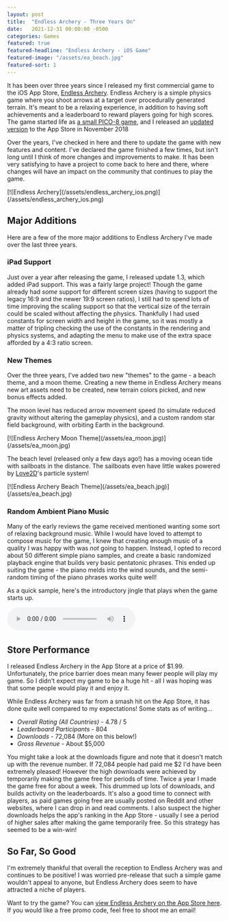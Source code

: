 ```yaml
---
layout: post
title:  "Endless Archery - Three Years On"
date:   2021-12-31 00:00:00 -0500
categories: Games
featured: true
featured-headline: "Endless Archery - iOS Game"
featured-image: "/assets/ea_beach.jpg"
featured-sort: 1
---
```


It has been over three years since I released my first commercial game to the iOS App Store, [Endless Archery](https://apps.apple.com/us/app/endless-archery/id1390437916). Endless Archery is a simple physics game where you shoot arrows at a target over procedurally generated terrain. It's meant to be a relaxing experience, in addition to having soft achievements and a leaderboard to reward players going for high scores. The game started life as [a small PICO-8 game](/games/2018/02/09/endless-archery.html), and I released an [updated version](/games/2018/12/15/endless-archery-ios.html) to the App Store in November 2018

Over the years, I've checked in here and there to update the game with new features and content. I've declared the game finished a few times, but isn't long until I think of more changes and improvements to make. It has been very satisfying to have a project to come back to here and there, where changes will have an impact on the community that continues to play the game.

<div class='image-container'>
[![Endless Archery](/assets/endless_archery_ios.png)](/assets/endless_archery_ios.png)
</div>

## Major Additions

Here are a few of the more major additions to Endless Archery I've made over the last three years.

### iPad Support

Just over a year after releasing the game, I released update 1.3, which added iPad support. This was a fairly large project! Though the game already had _some_ support for different screen sizes (having to support the legacy 16:9 and the newer 19:9 screen ratios), I still had to spend lots of time improving the scaling support so that the vertical size of the terrain could be scaled without affecting the physics. Thankfully I had used constants for screen width and height in the game, so it was mostly a matter of tripling checking the use of the constants in the rendering and physics systems, and adapting the menu to make use of the extra space afforded by a 4:3 ratio screen.

### New Themes

Over the three years, I've added two new "themes" to the game - a beach theme, and a moon theme. Creating a new theme in Endless Archery means new art assets need to be created, new terrain colors picked, and new bonus effects added.

The moon level has reduced arrow movement speed (to simulate reduced gravity without altering the gameplay physics), and a custom random star field background, with orbiting Earth in the background.

<div class='image-container'>
[![Endless Archery Moon Theme](/assets/ea_moon.jpg)](/assets/ea_moon.jpg)
</div>

The beach level (released only a few days ago!) has a moving ocean tide with sailboats in the distance. The sailboats even have little wakes powered by [Love2D](https://love2d.org/)'s particle system!

<div class='image-container'>
[![Endless Archery Beach Theme](/assets/ea_beach.jpg)](/assets/ea_beach.jpg)
</div>

### Random Ambient Piano Music

Many of the early reviews the game received mentioned wanting some sort of relaxing background music. While I would have loved to attempt to compose music for the game, I knew that creating enough music of a quality I was happy with was _not_ going to happen. Instead, I opted to record about 50 different simple piano samples, and create a basic randomized playback engine that builds very basic pentatonic phrases. This ended up suiting the game - the piano melds into the wind sounds, and the semi-random timing of the piano phrases works quite well!

As a quick sample, here's the introductory jingle that plays when the game starts up.

<audio controls>
  <source src="/assets/ea_intro.mp3" type="audio/mp3">
</audio>

## Store Performance

I released Endless Archery in the App Store at a price of $1.99. Unfortunately, the price barrier does mean many fewer people will play my game. So I didn't expect my game to be a huge hit - all I was hoping was that some people would play it and enjoy it.

While Endless Archery was far from a smash hit on the App Store, it has done quite well compared to my expectations! Some stats as of writing...

- _Overall Rating (All Countries)_ - 4.78 / 5
- _Leaderboard Participants_ - 804
- _Downloads_ - 72,084 (More on this below!)
- _Gross Revenue_ - About $5,000

You might take a look at the downloads figure and note that it doesn't match up with the revenue number. If 72,084 people had paid me $2 I'd have been extremely pleased! However the high downloads were achieved by temporarily making the game free for periods of time. Twice a year I made the game free for about a week. This drummed up lots of downloads, and builds activity on the leaderboards. It's also a good time to connect with players, as paid games going free are usually posted on Reddit and other websites, where I can drop in and read comments. I also suspect the higher downloads helps the app's ranking in the App Store - usually I see a period of higher sales after making the game temporarily free. So this strategy has seemed to be a win-win!

## So Far, So Good

I'm extremely thankful that overall the reception to Endless Archery was and continues to be positive! I was worried pre-release that such a simple game wouldn't appeal to anyone, but Endless Archery does seem to have attracted a niche of players.

Want to try the game? You can [view Endless Archery on the App Store here](https://apps.apple.com/us/app/endless-archery/id1390437916). If you would like a free promo code, feel free to shoot me an email!
